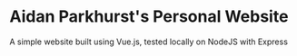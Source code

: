 # Aidan Parkhurst's Personal Website

A simple website built using Vue.js, tested locally on NodeJS with Express